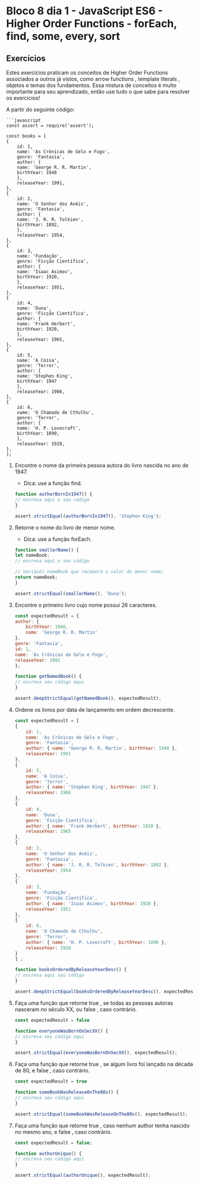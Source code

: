 # Bloco 8 dia 1 - JavaScript ES6 - Higher Order Functions - forEach, find, some, every, sort

## Exercícios

Estes exercícios praticam os conceitos de Higher Order Functions associados a outros já vistos, como arrow functions , template literals , objetos e temas dos fundamentos. Essa mistura de conceitos é muito importante para seu aprendizado, então use tudo o que sabe para resolver os exercícios!

A partir do seguinte código: 

    ```javascript
    const assert = require('assert');

    const books = [
    {
        id: 1,
        name: 'As Crônicas de Gelo e Fogo',
        genre: 'Fantasia',
        author: {
        name: 'George R. R. Martin',
        birthYear: 1948
        },
        releaseYear: 1991,
    },
    {
        id: 2,
        name: 'O Senhor dos Anéis',
        genre: 'Fantasia',
        author: {
        name: 'J. R. R. Tolkien',
        birthYear: 1892,
        },
        releaseYear: 1954,
    },
    {
        id: 3,
        name: 'Fundação',
        genre: 'Ficção Científica',
        author: {
        name: 'Isaac Asimov',
        birthYear: 1920,
        },
        releaseYear: 1951,
    },
    {
        id: 4,
        name: 'Duna',
        genre: 'Ficção Científica',
        author: {
        name: 'Frank Herbert',
        birthYear: 1920,
        },
        releaseYear: 1965,
    },
    {
        id: 5,
        name: 'A Coisa',
        genre: 'Terror',
        author: {
        name: 'Stephen King',
        birthYear: 1947
        },
        releaseYear: 1986,
    },
    {
        id: 6,
        name: 'O Chamado de Cthulhu',
        genre: 'Terror',
        author: {
        name: 'H. P. Lovecraft',
        birthYear: 1890,
        },
        releaseYear: 1928,
    },
    ];

1. Encontre o nome da primeira pessoa autora do livro nascida no ano de 1947.
    - Dica: use a função find.

    ```javascript
    function authorBornIn1947() {
    // escreva aqui o seu código
    }

    assert.strictEqual(authorBornIn1947(), 'Stephen King');

2. Retorne o nome do livro de menor nome.
    - Dica: use a função forEach.

    ```javascript
    function smallerName() {
    let nameBook;
    // escreva aqui o seu código

    // Variável nameBook que receberá o valor do menor nome;
    return nameBook;
    }

    assert.strictEqual(smallerName(), 'Duna');

3. Encontre o primeiro livro cujo nome possui 26 caracteres.

    ```javascript
    const expectedResult = {
    author: {
        birthYear: 1948,
        name: 'George R. R. Martin'
    },
    genre: 'Fantasia',
    id: 1,
    name: 'As Crônicas de Gelo e Fogo',
    releaseYear: 1991
    };

    function getNamedBook() {
    // escreva seu código aqui
    }

    assert.deepStrictEqual(getNamedBook(), expectedResult);

4. Ordene os livros por data de lançamento em ordem decrescente.

    ```javascript
    const expectedResult = [
    {
        id: 1,
        name: 'As Crônicas de Gelo e Fogo',
        genre: 'Fantasia',
        author: { name: 'George R. R. Martin', birthYear: 1948 },
        releaseYear: 1991
    },
    {
        id: 5,
        name: 'A Coisa',
        genre: 'Terror',
        author: { name: 'Stephen King', birthYear: 1947 },
        releaseYear: 1986
    },
    {
        id: 4,
        name: 'Duna',
        genre: 'Ficção Científica',
        author: { name: 'Frank Herbert', birthYear: 1920 },
        releaseYear: 1965
    },
    {
        id: 2,
        name: 'O Senhor dos Anéis',
        genre: 'Fantasia',
        author: { name: 'J. R. R. Tolkien', birthYear: 1892 },
        releaseYear: 1954
    },
    {
        id: 3,
        name: 'Fundação',
        genre: 'Ficção Científica',
        author: { name: 'Isaac Asimov', birthYear: 1920 },
        releaseYear: 1951
    },
    {
        id: 6,
        name: 'O Chamado de Cthulhu',
        genre: 'Terror',
        author: { name: 'H. P. Lovecraft', birthYear: 1890 },
        releaseYear: 1928
    }
    ] ;

    function booksOrderedByReleaseYearDesc() {
    // escreva aqui seu código
    }

    assert.deepStrictEqual(booksOrderedByReleaseYearDesc(), expectedResult);

5. Faça uma função que retorne true , se todas as pessoas autoras nasceram no século XX, ou false , caso contrário.

    ```javascript
    const expectedResult = false

    function everyoneWasBornOnSecXX() {
    // escreva seu código aqui
    }

    assert.strictEqual(everyoneWasBornOnSecXX(), expectedResult);

6. Faça uma função que retorne true , se algum livro foi lançado na década de 80, e false , caso contrário.

    ```javascript
    const expectedResult = true

    function someBookWasReleaseOnThe80s() {
    // escreva seu código aqui
    }

    assert.strictEqual(someBookWasReleaseOnThe80s(), expectedResult);

7. Faça uma função que retorne true , caso nenhum author tenha nascido no mesmo ano, e false , caso contrário.

    ```javascript
    const expectedResult = false;

    function authorUnique() {
    // escreva seu código aqui
    }

    assert.strictEqual(authorUnique(), expectedResult);
